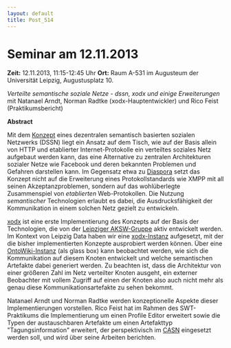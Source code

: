 ```yaml
---
layout: default
title: Post_514
---
```



# Seminar am 12.11.2013

<strong>Zeit:</strong> 12.11.2013, 11:15-12:45 Uhr
<strong>Ort:</strong> Raum A-531 im Augusteum der Universität Leipzig, Augustusplatz 10.

<em>Verteilte semantische soziale Netze - dssn, xodx und einige Erweiterungen</em>
mit Natanael Arndt, Norman Radtke (xodx-Hauptentwickler) und Rico Feist (Praktikumsbericht)

<strong>Abstract</strong>

Mit dem <a href="http://aksw.org/Projects/DSSN.html">Konzept</a> eines dezentralen semantisch basierten sozialen Netzwerks (DSSN) liegt ein Ansatz auf dem Tisch, wie auf der Basis allein von HTTP und etablierter Internet-Protokolle ein verteiltes soziales Netz aufgebaut werden kann, das eine Alternative zu zentralen Architekturen sozialer Netze wie Facebook und deren bekannten Problemen und Gefahren darstellen kann. Im Gegensatz etwa zu <a href="http://www.heise.de/open/artikel/Diaspora-ist-tot-es-lebe-Diaspora-1943892.html">Diaspora</a> setzt das Konzept nicht auf die Erweiterung eines Protokollstandards wie XMPP mit all seinen Akzeptanzproblemen, sondern auf das wohlüberlegte Zusammenspiel von <em>etablierten</em> Web-Protokollen. Die Nutzung <em>semantischer</em> Technologien erlaubt es dabei, die Ausdrucksfähigkeit der Kommunikation in einem solchen Netz gezielt zu entwickeln.

<a href="http://aksw.org/Projects/Xodx.html">xodx</a> ist eine erste Implementierung des Konzepts auf der Basis der Technologien, die von der <a href="http://aksw.org">Leipziger AKSW-Gruppe</a> aktiv entwickelt werden. Im Kontext von Leipzig Data haben wir eine <a href="http://leipzig-data.de/xodx">xodx-Instanz</a> aufgesetzt, mit der die bisher implementierten Konzepte ausprobiert werden können. Über eine <a href="http://www.leipzig-data.de/dssn-ow">OntoWiki-Instanz</a> (als glass box) kann beobachtet werden, wie sich die Kommunikation auf diesem Knoten entwickelt und welche semantischen Artefakte dabei generiert werden. Zu beachten ist, dass die Architektur von einer größeren Zahl im Netz verteilter Knoten ausgeht, ein externer Beobachter mit vollem Zugriff auf einen der Knoten also auch nicht mehr als genau diese Kommunikationsartefakte zu sehen bekommt.

Natanael Arndt und Norman Radtke werden konzeptionelle Aspekte dieser Implementierungen vorstellen. Rico Feist hat im Rahmen des SWT-Praktikums die Implementierung um einen Profile Editor erweitert sowie die Typen der austauschbaren Artefakte um einen Artefakttyp "Tagungsinformation" erweitert, der perspektivisch im <a href="http://symbolicdata.org/wiki/CASN">CASN</a> eingesetzt werden soll, und wird über seine Arbeiten berichten.


